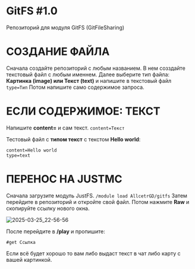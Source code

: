 # GitFS #1.0
Репозиторий для модуля GitFS (GitFileSharing)

# СОЗДАНИЕ ФАЙЛА

Сначала создайте репозиторий с любым названием. В нем созздайте текстовый файл c любым именнем. Далее выберите тип файла: **Картинка (image) или Текст (text)** и напишите в текстовый файл
```type=Тип```
Потом напишите само содержимое запроса. 
# ЕСЛИ СОДЕРЖИМОЕ: ТЕКСТ

Напишите **content=** и сам текст.
```content=Текст```

Тестовый файл с **типом текст** с текстом **Hello world**:

``` shell
content=Hello world
type=text
```
# ПЕРЕНОС НА JUSTMC

Сначала загрузите модуль JustFS.
```/module load AllcetrGD/gitfs```
Затем перейдите в репозиторий и откройте свой файл. Потом нажмите **Raw** и скопируйте ссылку нового окна.

![2025-03-25_22-56-56](https://github.com/user-attachments/assets/63d45995-038c-4969-9805-0fad1318e47e)

После перейдите в **/play** и пропишите:
``` shell
#get Ссылка
```
Если всё будет хорошо то вам либо выдаст текст в чат либо карту с вашей картинкой.
